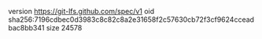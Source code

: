 version https://git-lfs.github.com/spec/v1
oid sha256:7196cdbec0d3983c8c82c8a2e31658f2c57630cb72f3cf9624cceadbac8bb341
size 24578
